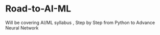 # Road-to-AI-ML
Will be covering AI/ML syllabus , Step by Step from Python to Advance Neural Network 
